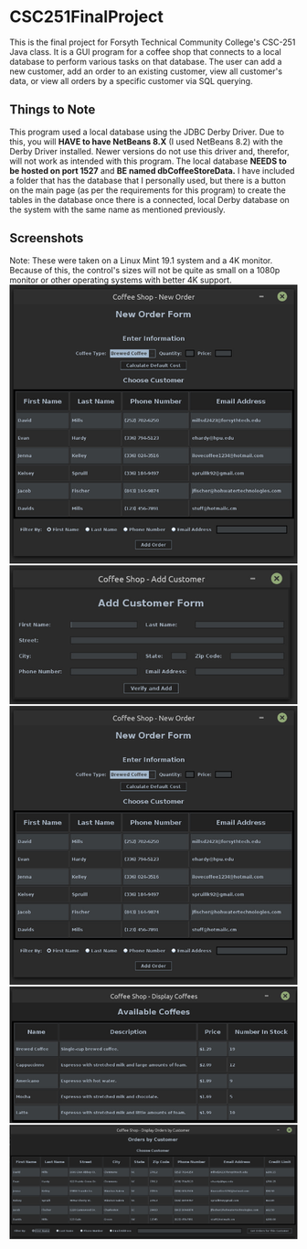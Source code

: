 # CSC251FinalProject
This is the final project for Forsyth Technical Community College's CSC-251 Java class. It is a GUI program for a coffee shop that connects to a local database to perform various tasks on that database. The user can add a new customer, add an order to an existing customer, view all customer's data, or view all orders by a specific customer via SQL querying.
## Things to Note
This program used a local database using the JDBC Derby Driver. Due to this, you will **HAVE to have NetBeans 8.X** (I used NetBeans 8.2) with the Derby Driver installed. Newer versions do not use this driver and, therefor, will not work as intended with this program. The local database **NEEDS to be hosted on port 1527** and **BE named dbCoffeeStoreData.** I have included a folder that has the database that I personally used, but there is a button on the main page (as per the requirements for this program) to create the tables in the database once there is a connected, local Derby database on the system with the same name as mentioned previously.
## Screenshots
Note: These were taken on a Linux Mint 19.1 system and a 4K monitor. Because of this, the control's sizes will not be quite as small on a 1080p monitor or other operating systems with better 4K support.
![Main Screen](/Screenshots/NewOrder.jpg?raw=true "Main Screen")
![Add Customer Form](/Screenshots/AddCustomer.jpg?raw=true "Add Customer Form")
![New Order Form](/Screenshots/NewOrder.jpg?raw=true "New Order Form")
![Display Customers Form](/Screenshots/DisplayCustomers.jpg?raw=true "Display Customers Form")
![Filter Orders by Customer Form](/Screenshots/OrdersByCustomer.jpg?raw=true "Filter Orders by Customer Form")
